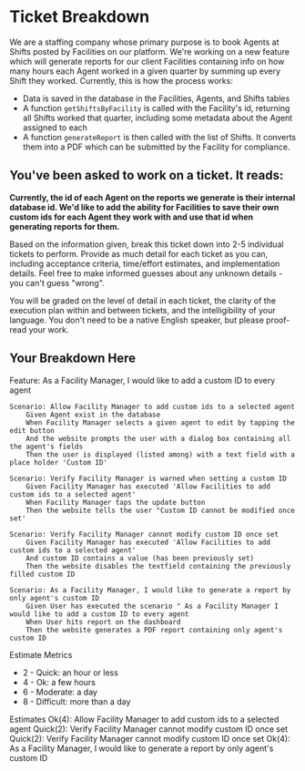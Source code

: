 # Ticket Breakdown
We are a staffing company whose primary purpose is to book Agents at Shifts posted by Facilities on our platform. We're working on a new feature which will generate reports for our client Facilities containing info on how many hours each Agent worked in a given quarter by summing up every Shift they worked. Currently, this is how the process works:

- Data is saved in the database in the Facilities, Agents, and Shifts tables
- A function `getShiftsByFacility` is called with the Facility's id, returning all Shifts worked that quarter, including some metadata about the Agent assigned to each
- A function `generateReport` is then called with the list of Shifts. It converts them into a PDF which can be submitted by the Facility for compliance.

## You've been asked to work on a ticket. It reads:

**Currently, the id of each Agent on the reports we generate is their internal database id. We'd like to add the ability for Facilities to save their own custom ids for each Agent they work with and use that id when generating reports for them.**


Based on the information given, break this ticket down into 2-5 individual tickets to perform. Provide as much detail for each ticket as you can, including acceptance criteria, time/effort estimates, and implementation details. Feel free to make informed guesses about any unknown details - you can't guess "wrong".


You will be graded on the level of detail in each ticket, the clarity of the execution plan within and between tickets, and the intelligibility of your language. You don't need to be a native English speaker, but please proof-read your work.

## Your Breakdown Here

Feature: As a Facility Manager, I would like to add a custom ID to every agent

    Scenario: Allow Facility Manager to add custom ids to a selected agent
        Given Agent exist in the database
        When Facility Manager selects a given agent to edit by tapping the edit button
        And the website prompts the user with a dialog box containing all the agent's fields
        Then the user is displayed (listed among) with a text field with a place holder 'Custom ID'

    Scenario: Verify Facility Manager is warned when setting a custom ID
        Given Facility Manager has executed 'Allow Facilities to add custom ids to a selected agent'
        When Facility Manager taps the update button
        Then the website tells the user "Custom ID cannot be modified once set'

    Scenario: Verify Facility Manager cannot modify custom ID once set
        Given Facility Manager has executed 'Allow Facilities to add custom ids to a selected agent'
        And custom ID contains a value (has been previously set)
        Then the website disables the textfield containing the previously filled custom ID

    Scenario: As a Facility Manager, I would like to generate a report by only agent's custom ID
        Given User has executed the scenario " As a Facility Manager I would like to add a custom ID to every agent
        When User hits report on the dashboard
        Then the website generates a PDF report containing only agent's custom ID

Estimate Metrics
- 2 - Quick: an hour or less
- 4 - Ok: a few hours
- 6 - Moderate: a day
- 8 - Difficult: more than a day

Estimates
    Ok(4): Allow Facility Manager to add custom ids to a selected agent
    Quick(2): Verify Facility Manager cannot modify custom ID once set
    Quick(2): Verify Facility Manager cannot modify custom ID once set
    Ok(4): As a Facility Manager, I would like to generate a report by only agent's custom ID

